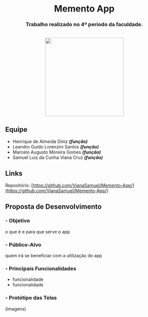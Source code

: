 <div align="center">
 
# Memento App
### Trabalho realizado no 4º período da faculdade.
<br>
 <img src="https://placehold.co/250" height="250"/>
 
</div>

## Equipe
- Henrique de Almeida Diniz ***(função)***
- Leandro Guido Lorenzini Santos ***(função)***
- Marcelo Augusto Moreira Gomes ***(função)***
- Samuel Luiz da Cunha Viana Cruz ***(função)***

## Links
Repositório: [https://github.com/VianaSamuel/Memento-App/](https://github.com/VianaSamuel/Memento-App/)

## Proposta de Desenvolvimento
### - Objetivo
o que é e para que serve o app
### - Público-Alvo
quem irá se beneficiar com a utilização do app
### - Principais Funcionalidades
- funcionalidade
- funcionalidade
### - Protótipo das Telas
(imagens)
